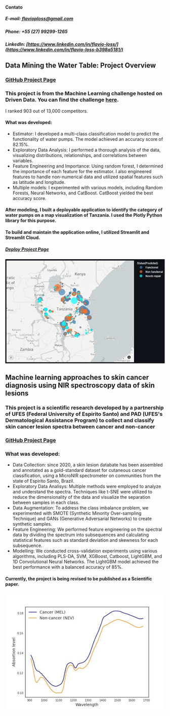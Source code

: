 #### Contato
##### E-mail: flavioploss@gmail.com
##### Phone: +55 (27) 99299-1265
##### LinkedIn: [https://www.linkedin.com/in/flavio-loss/](https://www.linkedin.com/in/flavio-loss-b398a5181/)

## Data Mining the Water Table: Project Overview
### [GitHub Project Page](https://github.com/flavioloss/waterpump_challenge/blob/main/)
### This project is from the Machine Learning challenge hosted on Driven Data. You can find the challenge [here](https://www.drivendata.org/competitions/7/pump-it-up-data-mining-the-water-table/page/23/). 
I ranked 903 out of 13,000 competitors.


#### What was developed:
- Estimator: I developed a multi-class classification model to predict the functionality of water pumps. The model achieved an accuracy score of 82.15%.
- Exploratory Data Analysis: I performed a thorough analysis of the data, visualizing distributions, relationships, and correlations between variables.
- Feature Engineering and Importance: Using random forest, I determined the importance of each feature for the estimator. I also engineered features to handle non-numerical data and utilized spatial features such as latitude and longitude.
- Multiple models: I experimented with various models, including Random Forests, Neural Networks, and CatBoost. CatBoost yielded the best accuracy score.

#### After modeling, I built a deployable application to identify the category of water pumps on a map visualization of Tanzania. I used the Plotly Python library for this purpose.
#### To build and maintain the application online, I utilized Streamlit and Streamlit Cloud.
##### [Deploy Project Page](https://github.com/flavioloss/waterpump_deploy)
![Image](https://github.com/flavioloss/Flavio_Portfolio/blob/gh-pages/images/map_waterpump.jpeg?raw=true)



## Machine learning approaches to skin cancer diagnosis using NIR spectroscopy data of skin lesions
### This project is a scientific research developed by a partnership of UFES (Federal University of Espirito Santo) and PAD (UFES's Dermatological Assistance Program) to collect and classify skin cancer lesion spectra between cancer and non-cancer
### [GitHub Project Page](https://github.com/flavioloss/nir-spectrum-classification)

### What was developed:
- Data Collection: since 2020, a skin lesion databate has been assembled and annotated as a gold-standard dataset for cutaneous cancer classification, using a MicroNIR spectrometer on communities from the state of Espirito Santo, Brazil.
- Exploratory Data Analisys: Multiple methods were employed to analyze and understand the spectra. Techniques like t-SNE were utilized to reduce the dimensionality of the data and visualize the separation between samples in each class.
- Data Augmentation: To address the class imbalance problem, we experimented with SMOTE (Synthetic Minority Over-sampling Technique) and GANs (Generative Adversarial Networks) to create synthetic samples. 
- Feature Engineering: We performed feature engineering on the spectral data by dividing the spectrum into subsequences and calculating statistical features such as standard deviation and skewness for each subsequence.
- Modelling: We conducted cross-validation experiments using various algorithms, including PLS-DA, SVM, XGBoost, Catboost, LightGBM, and 1D Convolutional Neural Networks. The LightGBM model achieved the best performance with a balanced accuracy of 85%.

#### Currently, the project is being revised to be published as a Scientific paper.
![](https://github.com/flavioloss/Flavio_Portfolio/blob/gh-pages/images/spectrum_binary.jpg?raw=true)
